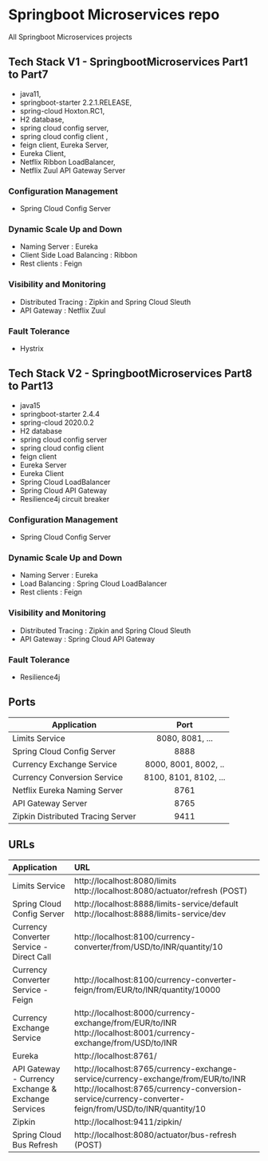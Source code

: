 # Springboot Microservices repo
All Springboot Microservices projects

## Tech Stack V1 - SpringbootMicroservices Part1 to Part7
  - java11, 
  - springboot-starter 2.2.1.RELEASE, 
  - spring-cloud Hoxton.RC1, 
  - H2 database,
  - spring cloud config server,
  - spring cloud config client , 
  - feign client, Eureka Server, 
  - Eureka Client,
  - Netflix Ribbon LoadBalancer, 
  - Netflix Zuul API Gateway Server

### Configuration Management
- Spring Cloud Config Server
### Dynamic Scale Up and Down
- Naming Server : Eureka
- Client Side Load Balancing : Ribbon
- Rest clients : Feign 
### Visibility and Monitoring
- Distributed Tracing : Zipkin and Spring Cloud Sleuth
- API Gateway : Netflix Zuul
### Fault Tolerance
- Hystrix

## Tech Stack V2 - SpringbootMicroservices Part8 to Part13  
  - java15
  - springboot-starter 2.4.4
  - spring-cloud 2020.0.2
  - H2 database
  - spring cloud config server
  - spring cloud config client 
  - feign client
  - Eureka Server
  - Eureka Client
  - Spring Cloud LoadBalancer
  - Spring Cloud API Gateway
  - Resilience4j circuit breaker

### Configuration Management
- Spring Cloud Config Server
### Dynamic Scale Up and Down
- Naming Server : Eureka
- Load Balancing : Spring Cloud LoadBalancer
- Rest clients : Feign 
### Visibility and Monitoring
- Distributed Tracing : Zipkin and Spring Cloud Sleuth
- API Gateway : Spring Cloud API Gateway 
### Fault Tolerance
- Resilience4j

## Ports
| Application      | Port          | 
| -------------    |:-------------:| 
| Limits Service   | 8080, 8081, ...| 
| Spring Cloud Config Server  | 8888   | 
| Currency Exchange Service | 8000, 8001, 8002, ..  | 
| Currency Conversion Service | 8100, 8101, 8102, ... |
| Netflix Eureka Naming Server | 8761 |
| API Gateway Server | 8765 |
| Zipkin Distributed Tracing Server | 	9411 |

## URLs
|Application                                      | URL|
| :----------------------------------------------|:-------------|
|Limits Service                                   | http://localhost:8080/limits http://localhost:8080/actuator/refresh (POST)|
|Spring Cloud Config Server                       | http://localhost:8888/limits-service/default http://localhost:8888/limits-service/dev|
|Currency Converter Service - Direct Call         | http://localhost:8100/currency-converter/from/USD/to/INR/quantity/10 |
|Currency Converter Service - Feign               | http://localhost:8100/currency-converter-feign/from/EUR/to/INR/quantity/10000 |
|Currency Exchange Service                        | http://localhost:8000/currency-exchange/from/EUR/to/INR http://localhost:8001/currency-exchange/from/USD/to/INR |
|Eureka	                                          | http://localhost:8761/|
|API Gateway - Currency Exchange & Exchange Services     | http://localhost:8765/currency-exchange-service/currency-exchange/from/EUR/to/INR  http://localhost:8765/currency-conversion-service/currency-converter-feign/from/USD/to/INR/quantity/10|
|Zipkin	                                          | http://localhost:9411/zipkin/|
|Spring Cloud Bus Refresh                         | http://localhost:8080/actuator/bus-refresh (POST)|
